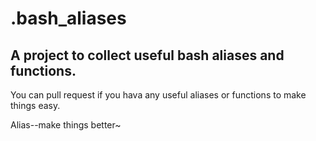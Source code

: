 # .bash_aliases
## A project to collect useful bash aliases and functions.

You can pull request if you hava any useful aliases or functions to make things easy.

Alias--make things better~
